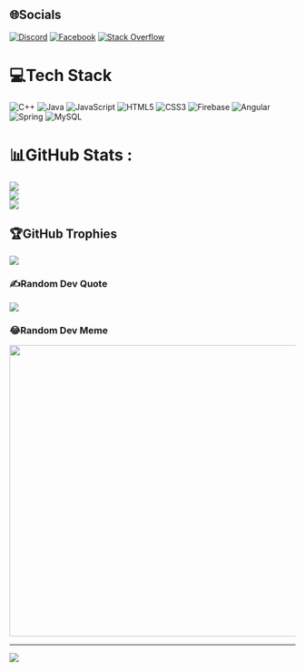 
## 🌐Socials
[![Discord](https://img.shields.io/badge/Discord-%237289DA.svg?logo=discord&logoColor=white)](htttps://discord.gg/Amid#2998) [![Facebook](https://img.shields.io/badge/Facebook-%231877F2.svg?logo=Facebook&logoColor=white)](https://facebook.com/https://www.facebook.com/seosos23) [![Stack Overflow](https://img.shields.io/badge/-Stackoverflow-FE7A16?logo=stack-overflow&logoColor=white)](https://stackoverflow.com/users/25008175) 

# 💻Tech Stack
![C++](https://img.shields.io/badge/c++-%2300599C.svg?style=for-the-badge&logo=c%2B%2B&logoColor=white) ![Java](https://img.shields.io/badge/java-%23ED8B00.svg?style=for-the-badge&logo=java&logoColor=white) ![JavaScript](https://img.shields.io/badge/javascript-%23323330.svg?style=for-the-badge&logo=javascript&logoColor=%23F7DF1E) ![HTML5](https://img.shields.io/badge/html5-%23E34F26.svg?style=for-the-badge&logo=html5&logoColor=white) ![CSS3](https://img.shields.io/badge/css3-%231572B6.svg?style=for-the-badge&logo=css3&logoColor=white) ![Firebase](https://img.shields.io/badge/firebase-%23039BE5.svg?style=for-the-badge&logo=firebase) ![Angular](https://img.shields.io/badge/angular-%23DD0031.svg?style=for-the-badge&logo=angular&logoColor=white) ![Spring](https://img.shields.io/badge/spring-%236DB33F.svg?style=for-the-badge&logo=spring&logoColor=white) ![MySQL](https://img.shields.io/badge/mysql-%2300f.svg?style=for-the-badge&logo=mysql&logoColor=white)
# 📊GitHub Stats :
![](https://github-readme-stats.vercel.app/api?username=Tung2302&theme=radical&hide_border=false&include_all_commits=true&count_private=true)<br/>
![](https://github-readme-streak-stats.herokuapp.com/?user=Tung2302&theme=radical&hide_border=false)<br/>
![](https://github-readme-stats.vercel.app/api/top-langs/?username=Tung2302&theme=radical&hide_border=false&include_all_commits=true&count_private=true&layout=compact)

## 🏆GitHub Trophies
![](https://github-trophies.vercel.app/?username=Tung2302&theme=juicyfresh&no-frame=false&no-bg=false&margin-w=4)

### ✍️Random Dev Quote
![](https://quotes-github-readme.vercel.app/api?type=horizontal&theme=radical)

### 😂Random Dev Meme
<img src="https://random-memer.herokuapp.com/" width="512px"/>

---
[![](https://visitcount.itsvg.in/api?id=Tung2302&icon=2&color=3)](https://visitcount.itsvg.in)


